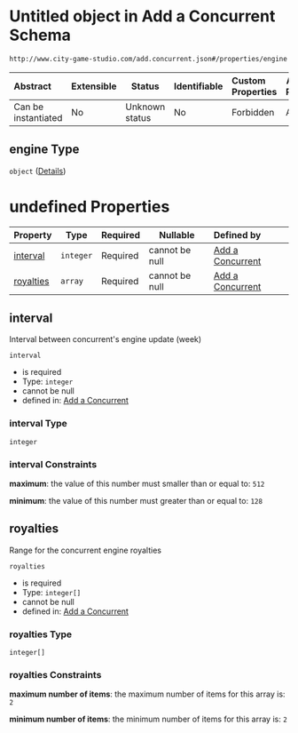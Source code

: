 # Untitled object in Add a Concurrent Schema

```txt
http://www.city-game-studio.com/add.concurrent.json#/properties/engine
```




| Abstract            | Extensible | Status         | Identifiable | Custom Properties | Additional Properties | Access Restrictions | Defined In                                                                               |
| :------------------ | ---------- | -------------- | ------------ | :---------------- | --------------------- | ------------------- | ---------------------------------------------------------------------------------------- |
| Can be instantiated | No         | Unknown status | No           | Forbidden         | Allowed               | none                | [add-concurrent.schema.json\*](../out/add-concurrent.schema.json "open original schema") |

## engine Type

`object` ([Details](add-concurrent-properties-engine.md))

# undefined Properties

| Property                | Type      | Required | Nullable       | Defined by                                                                                                                                                                      |
| :---------------------- | --------- | -------- | -------------- | :------------------------------------------------------------------------------------------------------------------------------------------------------------------------------ |
| [interval](#interval)   | `integer` | Required | cannot be null | [Add a Concurrent](add-concurrent-properties-engine-properties-interval.md "http&#x3A;//www.city-game-studio.com/add.concurrent.json#/properties/engine/properties/interval")   |
| [royalties](#royalties) | `array`   | Required | cannot be null | [Add a Concurrent](add-concurrent-properties-engine-properties-royalties.md "http&#x3A;//www.city-game-studio.com/add.concurrent.json#/properties/engine/properties/royalties") |

## interval

Interval between concurrent's engine update (week)


`interval`

-   is required
-   Type: `integer`
-   cannot be null
-   defined in: [Add a Concurrent](add-concurrent-properties-engine-properties-interval.md "http&#x3A;//www.city-game-studio.com/add.concurrent.json#/properties/engine/properties/interval")

### interval Type

`integer`

### interval Constraints

**maximum**: the value of this number must smaller than or equal to: `512`

**minimum**: the value of this number must greater than or equal to: `128`

## royalties

Range for the concurrent engine royalties


`royalties`

-   is required
-   Type: `integer[]`
-   cannot be null
-   defined in: [Add a Concurrent](add-concurrent-properties-engine-properties-royalties.md "http&#x3A;//www.city-game-studio.com/add.concurrent.json#/properties/engine/properties/royalties")

### royalties Type

`integer[]`

### royalties Constraints

**maximum number of items**: the maximum number of items for this array is: `2`

**minimum number of items**: the minimum number of items for this array is: `2`
